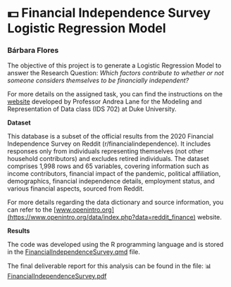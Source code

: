 # 💵  Financial Independence Survey Logistic Regression Model
### Bárbara Flores


The objective of this project is to generate a Logistic Regression Model to answer the Research Question: *Which factors contribute to whether or not someone considers themselves to be financially independent?*

For more details on the assigned task, you can find the instructions on the [website](https://anlane611.github.io/ids702-fall23/DAA/DA2.html)  developed by Professor Andrea Lane for the Modeling and Representation of Data class (IDS 702) at Duke University.

**Dataset**

This database is a subset of the official results from the 2020 Financial Independence Survey on Reddit (r/financialindependence). It includes responses only from individuals representing themselves (not other household contributors) and excludes retired individuals. The dataset comprises 1,998 rows and 65 variables, covering information such as income contributors, financial impact of the pandemic, political affiliation, demographics, financial independence details, employment status, and various financial aspects, sourced from Reddit.

For more details regarding the data dictionary and source information, you can refer to the [www.openintro.org](https://www.openintro.org/data/index.php?data=reddit_finance) website.

**Results**

The code was developed using the R programming language and is stored in the [FinancialIndependenceSurvey.qmd](https://github.com/BarbaraPFloresRios/IDS702_ModelingAndRepresentationOfData/blob/main/20231019_LogisticRegression/FinancialIndependenceSurvey.qmd) file. 

The final deliverable report for this analysis can be found in the file: 📊[FinancialIndependenceSurvey.pdf](https://github.com/BarbaraPFloresRios/IDS702_ModelingAndRepresentationOfData/blob/main/20231019_LogisticRegression/FinancialIndependenceSurvey.pdf)
